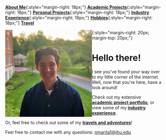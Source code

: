 [**About Me**](aboutMe/index.md){:style="margin-right: 18px;"}
[**Academic Projects**](academicProjects/index.md){:style="margin-right: 18px;"}
[**Personal Projects**](personalProjects/index.md){:style="margin-right: 18px;"}
[**Industry Experience**](industryExperience/index.md){:style="margin-right: 18px;"}
[**Hobbies**](hobbies/index.md){:style="margin-right: 18px;"}
[**Travel**](travel/index.md)



<img align="left" width="280" height="280" src="pics/Profile.jpg">{:style="margin-right: 20px; margin-top: 20px;"}
# Hello there!

I see you've found your way over to my little corner of the internet. Well, now that you're here, have a look around!

Check out my extensive [**academic project portfolio**](academicProjects/index.md), or view some of my [**industry experience**](industryExperience/index.md).

Or, feel free to check out some of my [**travels and adventures**](travel/index.md)!

Feel free to contact me with any questions: nmarita1@jhu.edu
